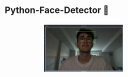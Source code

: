 # Python-Face-Detector 👥

##

<p align="center">
  <img src="https://raw.githubusercontent.com/Nico-T-Ihle/Python-Face-Detector/main/Bildschirmfoto%202022-05-14%20um%2017.33.33.png" width="50%" >
</p>
